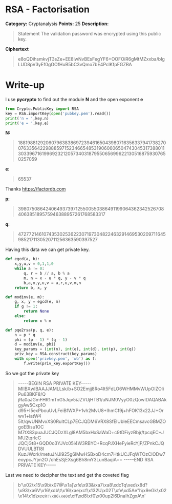 # RSA - Factorisation 
**Category:** Cryptanalysis **Points:** 25 **Description:**
> Statement The validation password was encrypted using this public key.

**Ciphertext**
> e8oQDihsmkvjT3sZe+EE8lwNvBEsFegYF6+OOFOiR6gMtMZxxba/bIgLUD8pV3yEf0gOOfHuB5bC3vQmo7bE4PcIKfpFGZBA

# Write-up

I use **pycrypto** to find out the module **N** and the open exponent **e**

```python
from Crypto.PublicKey import RSA
key = RSA.importKey(open('pubkey.pem').read())
print('n = ',key.n)
print('e = ',key.e)
```
**N:**
>188198812920607963838697239461650439807163563379417382700763356422988859715234665485319060606504743045317388011303396716199692321205734031879550656996221305168759307650257059


**e:**
> 65537



Thanks https://factordb.com


**p:**
> 398075086424064937397125500550386491199064362342526708406385189575946388957261768583317


**q:**
> 472772146107435302536223071973048224632914695302097116459852171130520711256363590397527



Having this data we can get private key.
```python
def egcd(a, b):
    x,y,u,v = 0,1,1,0
    while a != 0:
        q, r = b // a, b % a
        m, n = x - u * q, y - v * q
        b,a,x,y,u,v = a,r,u,v,m,n
    return b, x, y

def modinv(e, m):
    g, x, y = egcd(e, m)
    if g != 1:
        return None
    else:
        return x % m

def pqe2rsa(p, q, e):
    n = p * q
    phi = (p - 1) * (q - 1)
    d = modinv(e, phi)
    key_params = (int(n), int(e), int(d), int(p), int(q))
    priv_key = RSA.construct(key_params)
    with open('privkey.pem', 'wb') as f:
        f.write(priv_key.exportKey())
 ```
So we got the private key
>-----BEGIN RSA PRIVATE KEY-----
MIIBXwIBAAJJAMLLsk/b+SO2Emjj8Ro4lt5FdLO6WHMMvWUpOIZOIiPu63BKF8/Q
jRa0aJGmFHR1mTnG5Jqv5/JZVUjHTB1/uNJM0VyyO0zQowIDAQABAkgyAw5Cxp1O
d95+I5exPbouUvLFeiBfWXP+1vh2MvU8+IhmCf9j+hFOK13x22JJ+Orwv1+iatW4
5It/qwUNMvxXS0RuItCLp7ECJQDM6VRX8SfElUbleEECmsavcGBMZOgoEBisu1OC
M7tX83puaJUCJQDzXLgl8AM5bxHxSaWaD+c9tDFiyzBbjr/tpcqEC+JMU2tqrlcC
JQCjGt8+GQD0o3YJVc05i4W3RBYC+RcqPJXHeFyieRcYjP/ZPnkCJQDVUULBTl8l
KuzJWcrk/metuJNJi925g6lMwHSBxoD4cm7HtkUCJFqWTOzCIODw7eoypcJYjm2O
/ohEsSjEXsg6Bh8mY3LunBaqiA==
-----END RSA PRIVATE KEY-----



Last we need to decipher the text and get the coveted flag
> b'\x02\x15\x9b\x07@\x1a]\xfe\x93&\xa7\xa8\xdcTq\xed\x8d?\x93\xa6V\x16\xdb\t\x16\xae\xcf\x132U\x02T\xfe\xd5Ae"h\x9eGk\x02\x14\x1d\xee`R!\x86\xe0`e\xff\xd8\xf0\x00up2l6DnaIhZgxA\n'
